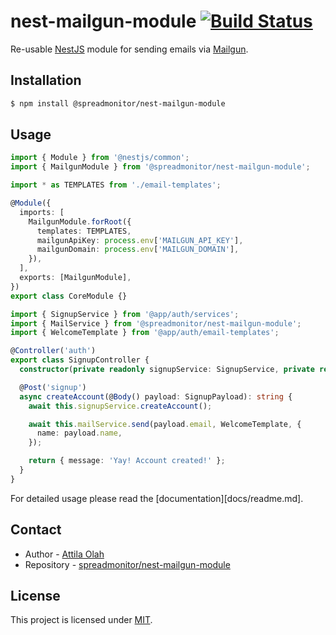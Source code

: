 # nest-mailgun-module [![Build Status](https://travis-ci.com/NoNameProvided/nest-mailgun-module.svg?token=vtTA9yuf6Qfrwwgxq3tZ&branch=develop)](https://travis-ci.com/NoNameProvided/nest-mailgun-module)



Re-usable [NestJS](https://github.com/nestjs/nest) module for sending emails via [Mailgun](https://www.mailgun.com/).

## Installation

```bash
$ npm install @spreadmonitor/nest-mailgun-module
```

## Usage

```ts
import { Module } from '@nestjs/common';
import { MailgunModule } from '@spreadmonitor/nest-mailgun-module';

import * as TEMPLATES from './email-templates';

@Module({
  imports: [
    MailgunModule.forRoot({
      templates: TEMPLATES,
      mailgunApiKey: process.env['MAILGUN_API_KEY'],
      mailgunDomain: process.env['MAILGUN_DOMAIN'],
    }),
  ],
  exports: [MailgunModule],
})
export class CoreModule {}
```

```ts
import { SignupService } from '@app/auth/services';
import { MailService } from '@spreadmonitor/nest-mailgun-module';
import { WelcomeTemplate } from '@app/auth/email-templates';

@Controller('auth')
export class SignupController {
  constructor(private readonly signupService: SignupService, private readonly mailService: MailService) {}

  @Post('signup')
  async createAccount(@Body() payload: SignupPayload): string {
    await this.signupService.createAccount();

    await this.mailService.send(payload.email, WelcomeTemplate, {
      name: payload.name,
    });

    return { message: 'Yay! Account created!' };
  }
}
```

For detailed usage please read the [documentation][docs/readme.md].

## Contact

- Author - [Attila Olah](https://twitter.com/NoNameProvided_)
- Repository - [spreadmonitor/nest-mailgun-module](https://github.com/spreadmonitor/nest-mailgun-module)

## License

This project is licensed under [MIT](https://choosealicense.com/licenses/mit/).
